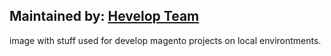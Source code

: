 ## Maintained by: [Hevelop Team](https://hevelop.com)

image with stuff used for develop magento projects on local environtments.